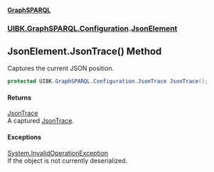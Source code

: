 #### [GraphSPARQL](./index.md 'index')
### [UIBK.GraphSPARQL.Configuration](./UIBK-GraphSPARQL-Configuration.md 'UIBK.GraphSPARQL.Configuration').[JsonElement](./UIBK-GraphSPARQL-Configuration-JsonElement.md 'UIBK.GraphSPARQL.Configuration.JsonElement')
## JsonElement.JsonTrace() Method
Captures the current JSON position.  
```csharp
protected UIBK.GraphSPARQL.Configuration.JsonTrace JsonTrace();
```
#### Returns
[JsonTrace](./UIBK-GraphSPARQL-Configuration-JsonTrace.md 'UIBK.GraphSPARQL.Configuration.JsonTrace')  
A captured [JsonTrace](./UIBK-GraphSPARQL-Configuration-JsonTrace.md 'UIBK.GraphSPARQL.Configuration.JsonTrace').  
#### Exceptions
[System.InvalidOperationException](https://docs.microsoft.com/en-us/dotnet/api/System.InvalidOperationException 'System.InvalidOperationException')  
If the object is not currently deserialized.  
